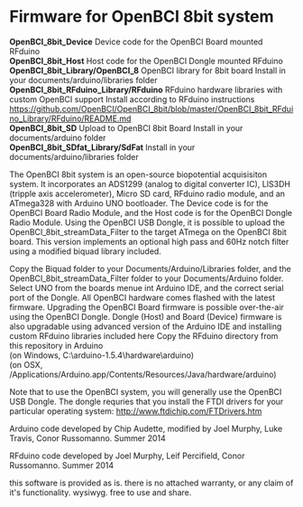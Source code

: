 Firmware for OpenBCI 8bit system
=================

**OpenBCI_8bit_Device**
Device code for the OpenBCI Board mounted RFduino    
**OpenBCI_8bit_Host**
Host code for the OpenBCI Dongle mounted RFduino    
**OpenBCI_8bit_Library/OpenBCI_8**
OpenBCI library for 8bit board
Install in your documents/arduino/libraries folder    
**OpenBCI_8bit_RFduino_Library/RFduino**
RFduino hardware libraries with custom OpenBCI support
Install according to RFduino instructions           https://github.com/OpenBCI/OpenBCI_8bit/blob/master/OpenBCI_8bit_RFduino_Library/RFduino/README.md    
**OpenBCI_8bit_SD**
Upload to OpenBCI 8bit Board
Install in your documents/arduino folder    
**OpenBCI_8bit_SDfat_Library/SdFat**
Install in your documents/arduino/libraries folder    
    

The OpenBCI 8bit system is an open-source biopotential acquisisiton system. It incorporates an ADS1299 (analog to digital converter IC), LIS3DH (tripple axis accelerometer), Micro SD card, RFduino radio module, and an ATmega328 with Arduino UNO bootloader. The Device code is for the OpenBCI Board Radio Module, and the Host code is for the OpenBCI Dongle Radio Module. 
Using the OpenBCI USB Dongle, it is possible to upload the OpenBCI_8bit_streamData_Filter to the target ATmega on the OpenBCI 8bit board. This version implements an optional high pass and 60Hz notch filter using a modified biquad library included.

Copy the Biquad folder to your Documents/Arduino/Libraries folder, and the OpenBCI_8bit_streamData_Filter folder to your Documents/Arduino folder. Select UNO from the boards menue int Arduino IDE, and the correct serial port of the Dongle. All OpenBCI hardware comes flashed with the latest firmware. Upgrading the OpenBCI Board firmware is possible over-the-air using the OpenBCI Dongle. Dongle (Host) and Board (Device) firmware is also upgradable using advanced version of the Arduino IDE and installing custom RFduino libraries included here 
Copy the RFduino directory from this repository in Arduino  
  (on Windows, C:\arduino-1.5.4\hardware\arduino)  
  (on OSX, /Applications/Arduino.app/Contents/Resources/Java/hardware/arduino)  

Note that to use the OpenBCI system, you will generally use the OpenBCI USB Dongle.  The dongle requries that you install the FTDI drivers for your particular operating system: http://www.ftdichip.com/FTDrivers.htm

Arduino code developed by Chip Audette, modified by Joel Murphy, Luke Travis, Conor Russomanno. Summer 2014

RFduino code developed by Joel Murphy, Leif Percifield, Conor Russomanno. Summer 2014

this software is provided as is. there is no attached warranty, or any claim of it's functionality. wysiwyg.
free to use and share. 
